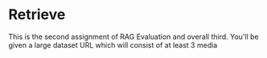 # Retrieve

This is the second assignment of RAG Evaluation and overall third. You'll be given a large dataset URL which will consist of at least 3 media 